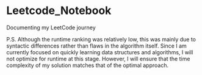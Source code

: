 # Leetcode_Notebook
Documenting my LeetCode journey


P.S. Although the runtime ranking was relatively low, this was mainly due to syntactic differences rather than flaws in the algorithm itself. Since I am currently focused on quickly learning data structures and algorithms, I will not optimize for runtime at this stage. However, I will ensure that the time complexity of my solution matches that of the optimal approach.